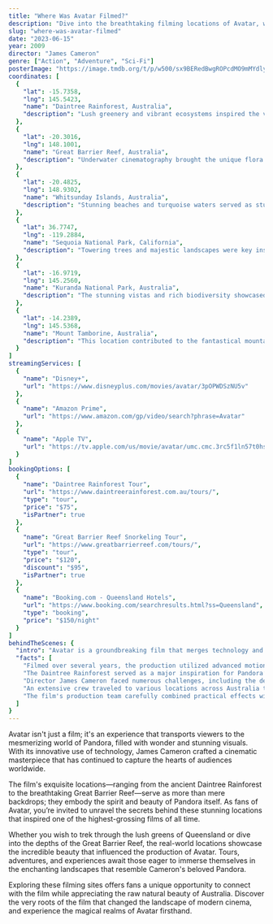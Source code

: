 ```yaml
---
title: "Where Was Avatar Filmed?"
description: "Dive into the breathtaking filming locations of Avatar, where the captivating world of Pandora comes to life across stunning landscapes."
slug: "where-was-avatar-filmed"
date: "2023-06-15"
year: 2009
director: "James Cameron"
genre: ["Action", "Adventure", "Sci-Fi"]
posterImage: "https://image.tmdb.org/t/p/w500/sx9BERedBwgROPcdMO9mMYdlynm.jpg"
coordinates: [
  { 
    "lat": -15.7358, 
    "lng": 145.5423, 
    "name": "Daintree Rainforest, Australia", 
    "description": "Lush greenery and vibrant ecosystems inspired the vivid jungles of Pandora."
  },
  { 
    "lat": -20.3016, 
    "lng": 148.1001, 
    "name": "Great Barrier Reef, Australia", 
    "description": "Underwater cinematography brought the unique flora and fauna of Pandora’s oceans to life."
  },
  { 
    "lat": -20.4825, 
    "lng": 148.9302, 
    "name": "Whitsunday Islands, Australia", 
    "description": "Stunning beaches and turquoise waters served as stunning backdrops in the film."
  },
  { 
    "lat": 36.7747, 
    "lng": -119.2884, 
    "name": "Sequoia National Park, California", 
    "description": "Towering trees and majestic landscapes were key inspirations for Pandora's environment."
  },
  { 
    "lat": -16.9719, 
    "lng": 145.2560, 
    "name": "Kuranda National Park, Australia", 
    "description": "The stunning vistas and rich biodiversity showcased the beauty of Pandora."
  },
  { 
    "lat": -14.2389, 
    "lng": 145.5368, 
    "name": "Mount Tamborine, Australia", 
    "description": "This location contributed to the fantastical mountain landscapes seen in the film."
  }
]
streamingServices: [
  {
    "name": "Disney+",
    "url": "https://www.disneyplus.com/movies/avatar/3pOPWDSzNU5v"
  },
  {
    "name": "Amazon Prime",
    "url": "https://www.amazon.com/gp/video/search?phrase=Avatar"
  },
  {
    "name": "Apple TV",
    "url": "https://tv.apple.com/us/movie/avatar/umc.cmc.3rc5f1ln57t0hshqldvr2rn16"
  }
]
bookingOptions: [
  {
    "name": "Daintree Rainforest Tour",
    "url": "https://www.daintreerainforest.com.au/tours/",
    "type": "tour",
    "price": "$75",
    "isPartner": true
  },
  {
    "name": "Great Barrier Reef Snorkeling Tour",
    "url": "https://www.greatbarrierreef.com/tours/",
    "type": "tour",
    "price": "$120",
    "discount": "$95",
    "isPartner": true
  },
  {
    "name": "Booking.com - Queensland Hotels",
    "url": "https://www.booking.com/searchresults.html?ss=Queensland",
    "type": "booking",
    "price": "$150/night"
  }
]
behindTheScenes: {
  "intro": "Avatar is a groundbreaking film that merges technology and storytelling, creating an immersive experience that takes viewers to the alien world of Pandora. Its breathtaking landscapes and vibrant culture were brought to life through a blend of cutting-edge CGI and real-world locations that exemplified nature's beauty.",
  "facts": [
    "Filmed over several years, the production utilized advanced motion capture technology to bring the characters and landscapes to life.",
    "The Daintree Rainforest served as a major inspiration for Pandora’s lush environments, contributing to the film's stunning visuals.",
    "Director James Cameron faced numerous challenges, including the development of new filming techniques to create the desired 3D effects.",
    "An extensive crew traveled to various locations across Australia to capture both jungle and coastal scenes, enhancing the film’s authenticity.",
    "The film's production team carefully combined practical effects with CGI, creating a seamless blend that revolutionized how films are made."
  ]
}
---
```


<AvatarGuide />

Avatar isn't just a film; it's an experience that transports viewers to the mesmerizing world of Pandora, filled with wonder and stunning visuals. With its innovative use of technology, James Cameron crafted a cinematic masterpiece that has continued to capture the hearts of audiences worldwide.

The film's exquisite locations—ranging from the ancient Daintree Rainforest to the breathtaking Great Barrier Reef—serve as more than mere backdrops; they embody the spirit and beauty of Pandora itself. As fans of Avatar, you’re invited to unravel the secrets behind these stunning locations that inspired one of the highest-grossing films of all time.

Whether you wish to trek through the lush greens of Queensland or dive into the depths of the Great Barrier Reef, the real-world locations showcase the incredible beauty that influenced the production of Avatar. Tours, adventures, and experiences await those eager to immerse themselves in the enchanting landscapes that resemble Cameron's beloved Pandora.

Exploring these filming sites offers fans a unique opportunity to connect with the film while appreciating the raw natural beauty of Australia. Discover the very roots of the film that changed the landscape of modern cinema, and experience the magical realms of Avatar firsthand.